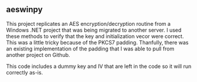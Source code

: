 ## aeswinpy

This project replicates an AES encryption/decryption routine from a Windows .NET project that was being migrated to another server.  I used these methods to verify that the key and initialization vecor were correct.  This was a little tricky because of the PKCS7 padding.  Thanfully, there was an existing implementation of the padding that I was able to pull from another project on Github.

This code includes a dummy key and IV that are left in the code so it will run correctly as-is.  
